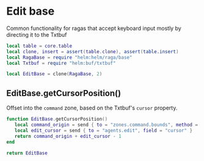 # Edit base

Common functionality for ragas that accept keyboard input mostly by
directing it to the Txtbuf

```lua
local table = core.table
local clone, insert = assert(table.clone), assert(table.insert)
local RagaBase = require "helm:helm/raga/base"
local Txtbuf = require "helm:buf/txtbuf"
```

```lua
local EditBase = clone(RagaBase, 2)
```


## EditBase\.getCursorPosition\(\)

Offset into the `command` zone, based on the Txtbuf's `cursor` property\.

```lua
function EditBase.getCursorPosition()
   local command_origin = send { to = "zones.command.bounds", method = "origin" }
   local edit_cursor = send { to = "agents.edit", field = "cursor" }
   return command_origin + edit_cursor - 1
end
```


```lua
return EditBase
```
